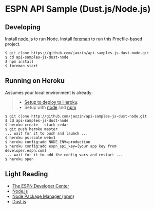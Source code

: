 # ESPN API Sample (Dust.js/Node.js)

## Developing

Install [node.js](http://nodejs.org/) to run Node.
Install [foreman](http://ddollar.github.com/foreman/) to run this Procfile-based project.

    $ git clone https://github.com/jaxzin/api-samples-js-dust-node.git
    $ cd api-samples-js-dust-node
    $ npm install
    $ foreman start

## Running on Heroku

Assumes your local environment is already:
> * [Setup to deploy to Heroku](http://devcenter.heroku.com/articles/quickstart).
> * Setup with [node](http://nodejs.org/) and [npm](http://npmjs.org/)

    $ git clone http://github.com/jaxzin/api-samples-js-dust-node.git
    $ cd api-samples-js-dust-node
    $ heroku create --stack cedar
    $ git push heroku master
    ... wait for it to push and launch ...
    $ heroku ps:scale web=1
    $ heroku config:add NODE_ENV=production
    $ heroku config:add espn_api_key=[your app key from developer.espn.com]
    ... wait for it to add the config vars and restart ...
    $ heroku open

## Light Reading

* [The ESPN Developer Center](http://developer.espn.com)
* [Node.js](http://nodejs.org/)
* [Node Package Manager (npm)](http://npmjs.org/)
* [Dust.js](http://akdubya.github.com/dustjs/)
